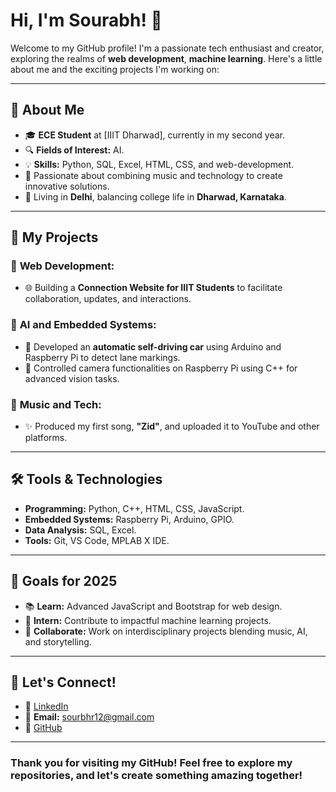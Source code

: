 # Hi, I'm Sourabh! 👋

Welcome to my GitHub profile! I'm a passionate tech enthusiast and creator, exploring the realms of **web development**, **machine learning**. Here's a little about me and the exciting projects I'm working on:

---

## 🌟 About Me

- 🎓 **ECE Student** at [IIIT Dharwad], currently in my second year.
- 🔍 **Fields of Interest:** AI.
- 💡 **Skills:** Python, SQL, Excel, HTML, CSS, and web-development.
- 🎵 Passionate about combining music and technology to create innovative solutions.
- 🌆 Living in **Delhi**, balancing college life in **Dharwad, Karnataka**.

---

## 🚀 My Projects

### 🔧 **Web Development:**
- 🌐 Building a **Connection Website for IIIT Students** to facilitate collaboration, updates, and interactions.

### 🤖 **AI and Embedded Systems:**
- 🚗 Developed an **automatic self-driving car** using Arduino and Raspberry Pi to detect lane markings.
- 📸 Controlled camera functionalities on Raspberry Pi using C++ for advanced vision tasks.

### 🎵 **Music and Tech:**
- ✨ Produced my first song, **"Zid"**, and uploaded it to YouTube and other platforms.

---

## 🛠️ Tools & Technologies

- **Programming:** Python, C++, HTML, CSS, JavaScript.
- **Embedded Systems:** Raspberry Pi, Arduino, GPIO.
- **Data Analysis:** SQL, Excel.
- **Tools:** Git, VS Code, MPLAB X IDE.

---

## 🌱 Goals for 2025

- 📚 **Learn:** Advanced JavaScript and Bootstrap for web design.
- 🎯 **Intern:** Contribute to impactful machine learning projects.
- 🤝 **Collaborate:** Work on interdisciplinary projects blending music, AI, and storytelling.

---

## 💬 Let's Connect!

- 💼 [LinkedIn](https://linkedin.com/in/sourbhryadav1)  
- 📧 **Email:** sourbhr12@gmail.com
- 🌟 [GitHub](https://github.com/sourbhryadav1)

---

### Thank you for visiting my GitHub! Feel free to explore my repositories, and let's create something amazing together!
